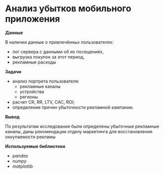 # Анализ убытков мобильного приложения

**Данные**

В наличии данные о привлечённых пользователях:
 * лог сервера с данными об их посещениях,
 * выгрузка покупок за этот период,
 * рекламные расходы
 
**Задачи**

 * анализ портрета пользователя:
   * рекламные каналы
   * устройства
   * регионы
 * расчет CR, RR, LTV, CAC, ROI;
 * определение причин убыточности рекламной кампании.

**Вывод** 

По результатам исследования были определены убыточные рекламные каналы, даны рекомендации отделу маркетинга для восстановления оккупаемости рекламы

**Используемые библиотеки**

 * *pandas*
 * *numpy*
 * *matplotlib*
